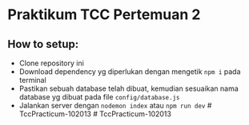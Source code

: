# Praktikum TCC Pertemuan 2

## How to setup:

- Clone repository ini
- Download dependency yg diperlukan dengan mengetik `npm i` pada terminal
- Pastikan sebuah database telah dibuat, kemudian sesuaikan nama database yg dibuat pada file `config/database.js`
- Jalankan server dengan `nodemon index` atau `npm run dev`
#   T c c P r a c t i c u m - 1 0 2 0 1 3  
 #   T c c P r a c t i c u m - 1 0 2 0 1 3  
 